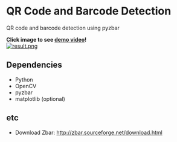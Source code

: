# QR Code and Barcode Detection

QR code and barcode detection using pyzbar

**Click image to see [demo video](https://youtu.be/awtI9V4mAyQ)!**  
[![result.png](https://github.com/kairess/qrcode_barcode_detection/raw/master/result.png)](https://youtu.be/awtI9V4mAyQ)

## Dependencies
- Python
- OpenCV
- pyzbar
- matplotlib (optional)

## etc
- Download Zbar: http://zbar.sourceforge.net/download.html
